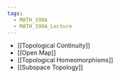 ```yaml
---
tags:
  - MATH_190A
  - MATH_190A_Lecture
---
```

- [[Topological Continuity]]
- [[Open Map]]
- [[Topological Homeomorphisms]]
- [[Subspace Topology]]
